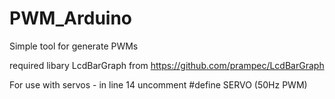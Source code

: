 # PWM_Arduino
Simple tool for generate PWMs

required libary LcdBarGraph from  https://github.com/prampec/LcdBarGraph

For use with servos - in line 14 uncomment #define SERVO (50Hz PWM)
